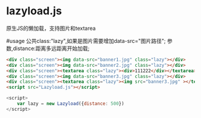 # lazyload.js
原生JS的懒加载，支持图片和textarea

#usage
公共class:"lazy",如果是图片需要增加data-src="图片路径";
参数,distance:距离多远距离开始加载;

```html
<div class="screen"><img data-src="banner1.jpg" class="lazy"></div>
<div class="screen"><img data-src="banner2.jpg" class="lazy"></div>
<div class="screen"><textarea class="lazy"><div>111222</div></textarea></div>
<div class="screen"><img data-src="banner3.jpg" class="lazy"></div>
<div class="screen"><textarea class="lazy"><img src="banner3.jpg" ></textarea></div>
<script src="Lazyload.js"></script>
```

```js
<script>
    var lazy = new Lazyload({distance: 500})
</script>
```
